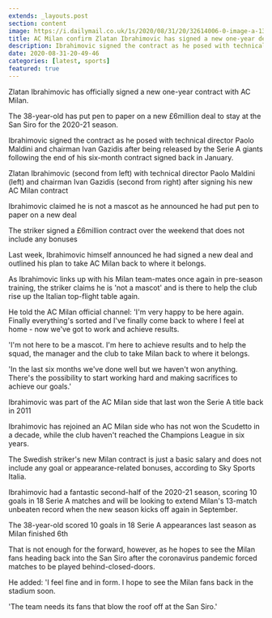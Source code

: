 ```yaml
---
extends: _layouts.post
section: content
image: https://i.dailymail.co.uk/1s/2020/08/31/20/32614006-0-image-a-13_1598902651357.jpg 
title: AC Milan confirm Zlatan Ibrahimovic has signed a new one-year deal 
description: Ibrahimovic signed the contract as he posed with technical director Paolo Maldini and chairman Ivan Gazidis after being released by the Serie A giants following the end of his previous contract. 
date: 2020-08-31-20-49-46 
categories: [latest, sports] 
featured: true 
--- 
```

Zlatan Ibrahimovic has officially signed a new one-year contract with AC Milan. 

The 38-year-old has put pen to paper on a new £6million deal to stay at the San Siro for the 2020-21 season.

Ibrahimovic signed the contract as he posed with technical director Paolo Maldini and chairman Ivan Gazidis after being released by the Serie A giants following the end of his six-month contract signed back in January. 

Zlatan Ibrahimovic (second from left) with technical director Paolo Maldini (left) and chairman Ivan Gazidis (second from right) after signing his new AC Milan contract

Ibrahimovic claimed he is not a mascot as he announced he had put pen to paper on a new deal

The striker signed a £6million contract over the weekend that does not include any bonuses

Last week, Ibrahimovic himself announced he had signed a new deal and outlined his plan to take AC Milan back to where it belongs.

As Ibrahimovic links up with his Milan team-mates once again in pre-season training, the striker claims he is 'not a mascot' and is there to help the club rise up the Italian top-flight table again.

He told the AC Milan official channel: 'I'm very happy to be here again. Finally everything's sorted and I've finally come back to where I feel at home - now we've got to work and achieve results. 

'I'm not here to be a mascot. I'm here to achieve results and to help the squad, the manager and the club to take Milan back to where it belongs. 

'In the last six months we've done well but we haven't won anything. There's the possibility to start working hard and making sacrifices to achieve our goals.'

Ibrahimovic was part of the AC Milan side that last won the Serie A title back in 2011

Ibrahimovic has rejoined an AC Milan side who has not won the Scudetto in a decade, while the club haven't reached the Champions League in six years. 

The Swedish striker's new Milan contract is just a basic salary and does not include any goal or appearance-related bonuses, according to Sky Sports Italia. 

Ibrahimovic had a fantastic second-half of the 2020-21 season, scoring 10 goals in 18 Serie A matches and will be looking to extend Milan's 13-match unbeaten record when the new season kicks off again in September.

The 38-year-old scored 10 goals in 18 Serie A appearances last season as Milan finished 6th

That is not enough for the forward, however, as he hopes to see the Milan fans heading back into the San Siro after the coronavirus pandemic forced matches to be played behind-closed-doors.

He added: 'I feel fine and in form. I hope to see the Milan fans back in the stadium soon.  

'The team needs its fans that blow the roof off at the San Siro.' 

